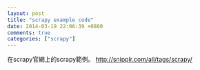```yaml
---
layout: post
title: "scrapy example code"
date: 2014-03-19 22:06:39 +0800
comments: true
categories: ["scrapy"]
---
```


在scrapy官網上的scrapy範例。
http://snipplr.com/all/tags/scrapy/